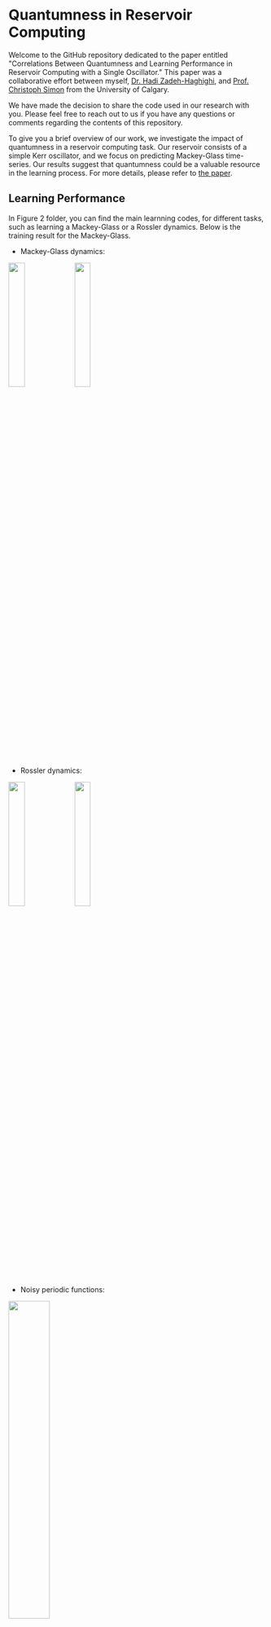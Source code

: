 # Quantumness in Reservoir Computing

Welcome to the GitHub repository dedicated to the paper entitled "Correlations Between Quantumness and Learning Performance in Reservoir Computing with a Single Oscillator." This paper was a collaborative effort between myself, [Dr. Hadi Zadeh-Haghighi](https://contacts.ucalgary.ca/info/phas/profiles/1-9226636), and [Prof. Christoph Simon](https://science.ucalgary.ca/physics-astronomy/contacts/christoph-simon) from the University of Calgary.

We have made the decision to share the code used in our research with you. Please feel free to reach out to us if you have any questions or comments regarding the contents of this repository.

To give you a brief overview of our work, we investigate the impact of quantumness in a reservoir computing task. Our reservoir consists of a simple Kerr oscillator, and we focus on predicting Mackey-Glass time-series. Our results suggest that quantumness could be a valuable resource in the learning process. For more details, please refer to [the paper](https://google.com).

## Learning Performance
In Figure 2 folder, you can find the main learnning codes, for different tasks, such as learning a Mackey-Glass or a Rossler dynamics. Below is the training result for the Mackey-Glass.

- Mackey-Glass dynamics:

<img src="https://user-images.githubusercontent.com/94669474/229359616-d795df4d-7195-4aa5-a757-38171729136b.jpg" width=25% height=25%> <img src="https://user-images.githubusercontent.com/94669474/229359717-9fdce73e-48f7-4f1f-a684-5b1ce0fd018a.jpg" width=25% height=25%>

- Rossler dynamics:

<img src="https://user-images.githubusercontent.com/94669474/229359833-83fc06a8-a44d-42fe-9f57-646a7a02e8f9.jpg" width=25% height=25%> <img src="https://user-images.githubusercontent.com/94669474/229359846-b97054de-30df-4f7c-82a0-14cc98102be8.jpg" width=25% height=25%>

- Noisy periodic functions:

<img src="https://user-images.githubusercontent.com/94669474/229360384-d3267cb2-dc40-40e9-8990-a1b5d8d5f643.jpg" width=40% height=40%>

## The effect of qusntumness

We use a set of 140 random states in the training of the reservoir, and examine the correlations between the quantumness of the states and the learning performance. Using figures below, we deduce that quantumness is indeed a game-changer! We investigating relations between the complexity parameters and the training performance. We observe no strong correlation between the dimensionality and the performance accuracy (first pannel from the left). We see no strong correlation between dimensionalty and the training error (second pannel from the left). We observe a strong correlation between quantumness and dimensionality (third pannel from the left). 

Furthermore, we conducted a hypothesis test to measure the effectiveness of quantumness, which yielded a p-value of order $10^-4$, thus confirming the efficacy of quantumness in our study.

<img src="https://user-images.githubusercontent.com/94669474/229361116-9d75010a-7b5d-46d6-9bbe-f84dd5c50e55.jpg" width=50% height=50%> <img src="https://user-images.githubusercontent.com/94669474/229361350-fc312dcc-84b4-4f0d-9fae-50d235061bb6.jpg" width=35% height=35%>
